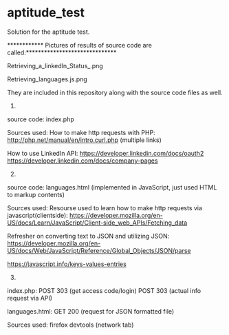 # aptitude_test
Solution for the aptitude test.


************ Pictures of results of source code are called:******************************

Retrieving_a_linkedIn_Status_.png

Retrieving_languages.js.png

They are included in this repository along with the source code files as well.


1. 

source code: index.php

Sources used:
How to make http requests with PHP:
http://php.net/manual/en/intro.curl.php
(multiple links)

How to use LinkedIn API:
https://developer.linkedin.com/docs/oauth2
https://developer.linkedin.com/docs/company-pages






2.

source code: languages.html (implemented in JavaScript, just used HTML to markup contents)

Sources used:
Resourse used to learn how to make http requests via javascript(clientside):
https://developer.mozilla.org/en-US/docs/Learn/JavaScript/Client-side_web_APIs/Fetching_data

Refresher on converting text to JSON and utilizing JSON:
https://developer.mozilla.org/en-US/docs/Web/JavaScript/Reference/Global_Objects/JSON/parse

https://javascript.info/keys-values-entries




3.

index.php:
POST	303 (get access code/login)
POST	303 (actual info request via API)

languages.html:
GET	200 (request for JSON formatted file)


Sources used: firefox devtools (network tab)

